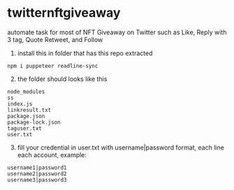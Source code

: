 # twitternftgiveaway

automate task for most of NFT Giveaway on Twitter such as Like, Reply with 3 tag, Quote Retweet, and Follow

1. install this in folder that has this repo extracted
```
npm i puppeteer readline-sync
```
2. the folder should looks like this
```
node_modules
ss
index.js
linkresult.txt
package.json
package-lock.json
taguser.txt
user.txt
```
3. fill your credential in user.txt with username|password format, each line each account, example:
```
username1|password1
username2|password2
username3|password3
```
